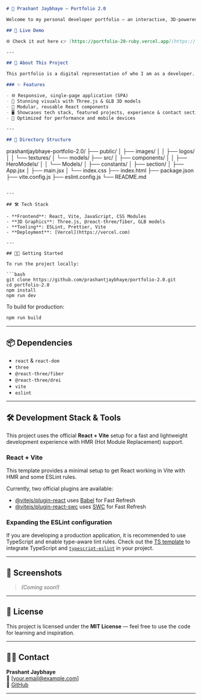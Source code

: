 

```markdown
# 💼 Prashant Jaybhaye – Portfolio 2.0

Welcome to my personal developer portfolio – an interactive, 3D-powered website that showcases my technical skills, professional journey, and creative projects. Built with **React**, **Three.js**, and **Vite**, this is a revamped version of my portfolio, featuring immersive 3D models and clean modern UI/UX.

## 🚀 Live Demo

🌐 Check it out here 👉 [https://portfolio-20-ruby.vercel.app](https://portfolio-20-ruby.vercel.app)

---

## 🧠 About This Project

This portfolio is a digital representation of who I am as a developer. It combines modern frontend technologies with 3D experiences to make my profile engaging and visually appealing.

### ✨ Features

- 🌐 Responsive, single-page application (SPA)
- 🎨 Stunning visuals with Three.js & GLB 3D models
- 🧩 Modular, reusable React components
- 🖥️ Showcases tech stack, featured projects, experience & contact section
- 📱 Optimized for performance and mobile devices

---

## 📁 Directory Structure

```
prashantjaybhaye-portfolio-2.0/
├── public/
│   ├── images/
│   │   ├── logos/
│   │   └── textures/
│   └── models/
├── src/
│   ├── components/
│   │   ├── HeroModels/
│   │   └── Models/
│   ├── constants/
│   ├── section/
│   ├── App.jsx
│   ├── main.jsx
│   └── index.css
├── index.html
├── package.json
├── vite.config.js
├── eslint.config.js
└── README.md
```

---

## 🛠️ Tech Stack

- **Frontend**: React, Vite, JavaScript, CSS Modules
- **3D Graphics**: Three.js, @react-three/fiber, GLB models
- **Tooling**: ESLint, Prettier, Vite
- **Deployment**: [Vercel](https://vercel.com)

---

## 🧑‍💻 Getting Started

To run the project locally:

```bash
git clone https://github.com/prashantjaybhaye/portfolio-2.0.git
cd portfolio-2.0
npm install
npm run dev
```

To build for production:

```bash
npm run build
```

---

## 📦 Dependencies

- `react` & `react-dom`
- `three`
- `@react-three/fiber`
- `@react-three/drei`
- `vite`
- `eslint`

---

## 🛠 Development Stack & Tools

This project uses the official **React + Vite** setup for a fast and lightweight development experience with HMR (Hot Module Replacement) support.

### React + Vite

This template provides a minimal setup to get React working in Vite with HMR and some ESLint rules.

Currently, two official plugins are available:

- [@vitejs/plugin-react](https://github.com/vitejs/vite-plugin-react/blob/main/packages/plugin-react/README.md) uses [Babel](https://babeljs.io/) for Fast Refresh
- [@vitejs/plugin-react-swc](https://github.com/vitejs/vite-plugin-react-swc) uses [SWC](https://swc.rs/) for Fast Refresh

### Expanding the ESLint configuration

If you are developing a production application, it is recommended to use TypeScript and enable type-aware lint rules. Check out the [TS template](https://github.com/vitejs/vite/tree/main/packages/create-vite/template-react-ts) to integrate TypeScript and [`typescript-eslint`](https://typescript-eslint.io) in your project.

---

## 📸 Screenshots

> *(Coming soon!)*

---

## 📝 License

This project is licensed under the **MIT License** — feel free to use the code for learning and inspiration.

---

## 🙋‍♂️ Contact

**Prashant Jaybhaye**  
📧 [your.email@example.com]  
🔗 [GitHub](https://github.com/prashantjaybhaye)

---
